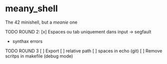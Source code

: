 # meany_shell
The 42 minishell, but a *meanie* one

TODO ROUND 2:
[x] Espaces ou tab uniquement dans input -> segfault 
- synthax errors

TODO ROUND 3
[ ] Export
[ ] relative path
[ ] spaces in echo (git)
[ ] Remove scritps in makefile (debug mode)
